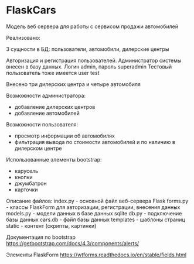 # FlaskCars
Модель веб сервера для работы с сервисом продажи автомобилей

Реализовано:

3 сущности в БД: пользователи, автомобили, дилерские центры

Авторизация и регистрация пользователей. Администратор системы внесен в базу данных. Логин admin, пароль superadmin Тестовый пользователь тоже имеется user test

Внесено три дилерских центра и четыре автомобиля

Возможности администратора:
- добавление дилерских центров
- добавление автомобилей

Возможности пользователя:
- просмотр информации об автомобилях
- фильтрация вывода по стоимости автомобилей и по наличию в дилерском центре

Использованные элементы bootstrap:
- карусель
- кнопки
- джумбатрон
- карточки

Описание файлов:
index.py - основной файл веб-сервера Flask
forms.py - классы FlaskForm для авторизации, регистрации, внесения данных
models.py - модели данных в базе данных sqlite
db.py - подключение базы данных
cars.db - файл базы данных
templates - шаблоны страниц
static - контент (скрипты, картинки)

Документация по bootstrap
https://getbootstrap.com/docs/4.3/components/alerts/

Элементы FlaskForm
https://wtforms.readthedocs.io/en/stable/fields.html
